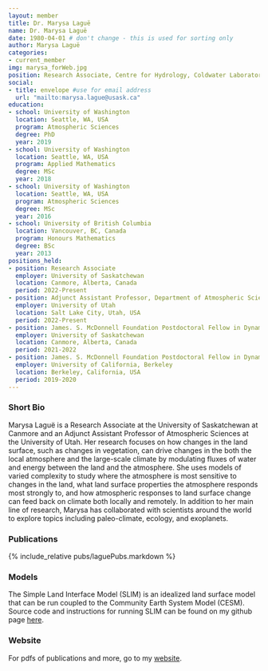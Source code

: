 ```yaml
---
layout: member
title: Dr. Marysa Laguë
name: Dr. Marysa Laguë
date: 1980-04-01 # don't change - this is used for sorting only
author: Marysa Laguë
categories:
- current_member
img: marysa_forWeb.jpg
position: Research Associate, Centre for Hydrology, Coldwater Laboratory 
social:
- title: envelope #use for email address
  url: "mailto:marysa.lague@usask.ca"
education:
- school: University of Washington
  location: Seattle, WA, USA
  program: Atmospheric Sciences
  degree: PhD
  year: 2019
- school: University of Washington
  location: Seattle, WA, USA
  program: Applied Mathematics
  degree: MSc
  year: 2018
- school: University of Washington
  location: Seattle, WA, USA
  program: Atmospheric Sciences
  degree: MSc
  year: 2016
- school: University of British Columbia
  location: Vancouver, BC, Canada
  program: Honours Mathematics
  degree: BSc
  year: 2013
positions_held:
- position: Research Associate
  employer: University of Saskatchewan
  location: Canmore, Alberta, Canada
  period: 2022-Present
- position: Adjunct Assistant Professor, Department of Atmospheric Sciences
  employer: University of Utah
  location: Salt Lake City, Utah, USA
  period: 2022-Present
- position: James. S. McDonnell Foundation Postdoctoral Fellow in Dynamic and Multiscale Systems
  employer: University of Saskatchewan
  location: Canmore, Alberta, Canada
  period: 2021-2022
- position: James. S. McDonnell Foundation Postdoctoral Fellow in Dynamic and Multiscale Systems
  employer: University of California, Berkeley
  location: Berkeley, California, USA
  period: 2019-2020
---
```


### Short Bio
Marysa Laguë is a Research Associate at the University of Saskatchewan at Canmore and an Adjunct Assistant Professor of Atmospheric Sciences at the University of Utah. Her research focuses on how changes in the land surface, such as changes in vegetation, can drive changes in the both the local atmosphere and the large-scale climate by modulating fluxes of water and energy between the land and the atmosphere. She uses models of varied complexity to study where the atmosphere is most sensitive to changes in the land, what land surface properties the atmosphere responds most strongly to, and how atmospheric responses to land surface change can feed back on climate both locally and remotely. In addition to her main line of research, Marysa has collaborated with scientists around the world to explore topics including paleo-climate, ecology, and exoplanets. 

### Publications
{% include_relative pubs/laguePubs.markdown %}

### Models
The Simple Land Interface Model (SLIM) is an idealized land surface model that can be run coupled to the Community Earth System Model (CESM). Source code and instructions for running SLIM can be found on my github page [here](https://github.com/marysa/SimpleLand). 

### Website
For pdfs of publications and more, go to my [website](https://marysalague.com). 